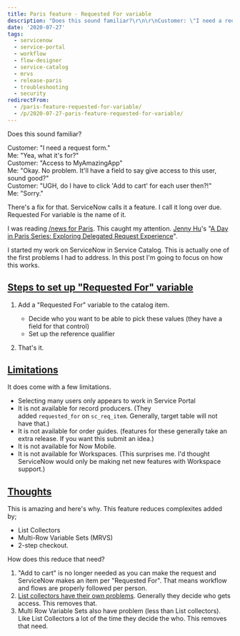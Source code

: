 ```yaml
---
title: Paris feature - Requested For variable
description: "Does this sound familiar?\r\n\r\nCustomer: \"I need a request form.\"\\\r\nMe: \"Yea, what it's for?\"\\\r\nCustomer: \"Access to MyAmazingApp\"\\\r\nMe: \"Okay. No problem. It'..."
date: '2020-07-27'
tags:
  - servicenow
  - service-portal
  - workflow
  - flow-designer
  - service-catalog
  - mrvs
  - release-paris
  - troubleshooting
  - security
redirectFrom:
  - /paris-feature-requested-for-variable/
  - /p/2020-07-27-paris-feature-requested-for-variable/
---
```


<!--StartFragment-->

Does this sound familiar?

Customer: "I need a request form."\
Me: "Yea, what it's for?"\
Customer: "Access to MyAmazingApp"\
Me: "Okay. No problem. It'll have a field to say give access to this user, sound good?"\
Customer: "UGH, do I have to click 'Add to cart' for each user then?!"\
Me: "Sorry."

There's a fix for that. ServiceNow calls it a feature. I call it long over due. Requested For variable is the name of it.

I was reading [/news for Paris](https://news.jace.pro/?text=paris). This caught my attention. [Jenny Hu](https://www.linkedin.com/in/jennytthu/)'s "[A Day in Paris Series: Exploring Delegated Request Experience](https://community.servicenow.com/community?id=community_article&sys_id=52c3e490db569090d5c4d9d968961951)".

I started my work on ServiceNow in Service Catalog. This is actually one of the first problems I had to address. In this post I'm going to focus on how this works.

## [Steps to set up "Requested For" variable](https://jace.pro/post/2020-07-27-paris-requested-for/#steps-to-set-up-requested-for-variable)

1. Add a "Requested For" variable to the catalog item.

   * Decide who you want to be able to pick these values (they have a field for that control)
   * Set up the reference qualifier
2. That's it.

## [Limitations](https://jace.pro/post/2020-07-27-paris-requested-for/#limitations)

It does come with a few limitations.

* Selecting many users only appears to work in Service Portal
* It is not available for record producers. (They added `requested_for` on `sc_req_item`. Generally, target table will not have that.)
* It is not available for order guides. (features for these generally take an extra release. If you want this submit an idea.)
* It is not available for Now Mobile.
* It is not available for Workspaces. (This surprises me. I'd thought ServiceNow would only be making net new features with Workspace support.)

## [Thoughts](https://jace.pro/post/2020-07-27-paris-requested-for/#thoughts)

This is amazing and here's why. This feature reduces complexites added by;

* List Collectors
* Multi-Row Variable Sets (MRVS)
* 2-step checkout.

How does this reduce that need?

1. "Add to cart" is no longer needed as you can make the request and ServiceNow makes an item per "Requested For". That means workflow and flows are properly followed per person.
2. [List collectors have their own problems](https://jace.pro/post/2019-11-30-list-collectors-are-the-pits/). Generally they decide who gets access. This removes that.
3. Multi Row Variable Sets also have problem (less than List collectors). Like List Collectors a lot of the time they decide the who. This removes that need.

<!--EndFragment-->